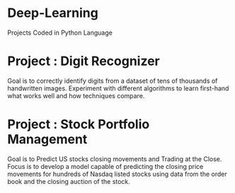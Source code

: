 # Deep-Learning
Projects Coded in Python Language

# Project : Digit Recognizer
Goal is to correctly identify digits from a dataset of tens of thousands of handwritten images. Experiment with different algorithms to learn first-hand what works well and how techniques compare.


# Project : Stock Portfolio Management
Goal is to Predict US stocks closing movements and Trading at the Close. 
Focus is to develop a model capable of predicting the closing price movements for hundreds of Nasdaq listed stocks using data from the order book and the closing auction of the stock. 
